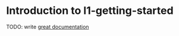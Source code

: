# Introduction to l1-getting-started

TODO: write [great documentation](http://jacobian.org/writing/what-to-write/)
